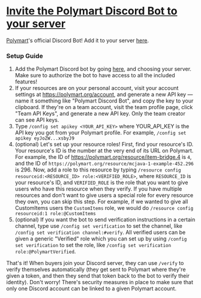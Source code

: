 # [Invite the Polymart Discord Bot to your server](https://discord.com/api/oauth2/authorize?client_id=724460914560073838&permissions=268527680&scope=bot%20applications.commands)

[Polymart](https://polymart.org)'s official Discord Bot! Add it to your server [here](https://discord.com/api/oauth2/authorize?client_id=724460914560073838&permissions=268527680&scope=bot%20applications.commands).

### Setup Guide

1. Add the Polymart Discord bot by going [here](https://discord.com/api/oauth2/authorize?client_id=724460914560073838&permissions=268527680&scope=bot%20applications.commands), and choosing your server. Make sure to authorize the bot to have access to all the included features!
2. If your resources are on your personal account, visit your account settings at https://polymart.org/account, and generate a new API key — name it something like "Polymart Discord Bot", and copy the key to your clipboard. If they're on a team account, visit the team profile page, click "Team API Keys", and generate a new API key. Only the team creator can see API keys.
3. Type `/config set apikey <YOUR_API_KEY>` where YOUR_API_KEY is the API key you got from your Polymart profile. For example, `/config set apikey eyJoZW...xsbyJ9`
4. (optional) Let's set up your resource roles! First, find your resource's ID. Your resource's ID is the number at the very end of its URL on Polymart. For example, the ID of https://polymart.org/resource/item-bridge.4 is `4`, and the ID of `https://polymart.org/resource/mcjava-1-example-452.296` is 296. Now, add a role to this resource by typing `/resource config resourceid:<RESOURCE_ID> role:<VERIFIED_ROLE>`, where `RESOURCE_ID` is your resource's ID, and `VERIFIED_ROLE` is the role that you want to give users who have this resource when they verify. If you have multiple resources and don't want to give users a special role for every resource they own, you can skip this step. For example, if we wanted to give all CustomItems users the `CustomItems` role, we would do `/resource config resourceid:1 role:@CustomItems`
5. (optional) If you want the bot to send verification instructions in a certain channel, type use `/config set verification` to set the channel, like `/config set verification channel:#verify`. All verified users can be given a generic "Verified" role which you can set up by using `/config set verification` to set the role, like `/config set verification role:@PolymartVerified`.


That's it! When buyers join your Discord server, they can use `/verify` to verify themselves automatically (they get sent to Polymart where they're given a token, and then they send that token back to the bot to verify their identity). Don't worry! There's security measures in place to make sure that only one Discord account can be linked to a given Polymart account.
